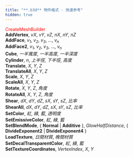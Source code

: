 ```yaml
---
title: "**.b3d** 物件格式 - 快速参考"
hidden: true
---
```


<font color="Red">CreateMeshBuilder</font>  
**AddVertex**, *vX*, *vY*, *vZ*, *nX*, *nY*, *nZ*  
**AddFace**, *v<sub>1</sub>*, *v<sub>2</sub>*, *v<sub>3</sub>*, ..., *v<sub>n</sub>*  
**AddFace2**, *v<sub>1</sub>*, *v<sub>2</sub>*, *v<sub>3</sub>*, ..., *v<sub>n</sub>*  
**Cube**, *一半寬度*, *一半高度*, *一半深度*  
**Cylinder**, *n*, *上半徑*, *下半徑*, *高度*  
**Translate**, *X*, *Y*, *Z*  
**TranslateAll**, *X*, *Y*, *Z*  
**Scale**, *X*, *Y*, *Z*  
**ScaleAll**, *X*, *Y*, *Z*  
**Rotate**, *X*, *Y*, *Z*, *角度*  
**RotateAll**, *X*, *Y*, *Z*, *角度*  
**Shear**, *dX*, *dY*, *dZ*, *sX*, *sY*, *sZ*, *比率*  
**ShearAll**, *dX*, *dY*, *dZ*, *sX*, *sY*, *sZ*, *比率*  
**SetColor**, *紅*, *綠*, *藍*, *透明度*  
**SetEmissiveColor**, *紅*, *綠*, *藍*  
**SetBlendMode**, { **Normal** | **Additive** }, *GlowHalfDistance*, { **DivideExponent2** | **DivideExponent4** }  
**LoadTexture**, *日間材質*, *晚間材質*  
**SetDecalTransparentColor**, *紅*, *綠*, *藍*  
**SetTextureCoordinates**, *VertexIndex*, *X*, *Y* 